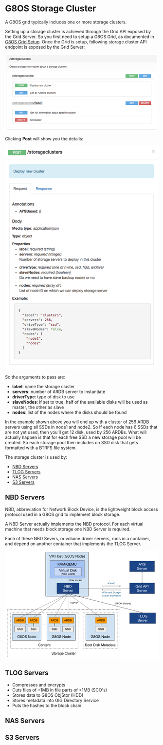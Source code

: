 # G8OS Storage Cluster

A G8OS grid typically includes one or more storage clusters.

Setting up a storage cluster is achieved through the Grid API exposed by the Grid Server. So you first need to setup a G8OS Grid, as documented in [G8OS Grid Setup](setup/setup.md). Once the Grid is setup, following storage cluster API endpoint is exposed by the Grid Server:

![](storageclusterapi.png)

Clicking **Post** will show you the details:

![](post.png)

So the arguments to pass are:
- **label**: name the storage cluster
- **servers**: number of ARDB server to instantiate
- **driverType**: type of disk to use
- **slaveNodes**: if set to true, half of the available disks will be used as master, the other as slave
- **nodes**: list of the nodes where the disks should be found

In the example shown above you will end up with a cluster of 256 ARDB servers using all SSDs in node1 and node2. So If each node has 6 SSDs that are not yet used, then you'll get 12 disk, used by 256 ARDBs. What will actually happen is that for each free SSD a new storage pool will be created. So each storage pool then includes on SSD disk that gets formatted with a BTRFS file system.

The storage cluster is used by:
- [NBD Servers](#nbd)
- [TLOG Servers](tlog)
- [NAS Servers](nas)
- [S3 Servers](s3)

<a id="nbd"></a>
## NBD Servers

NBD, abbreviation for Network Block Device, is the lightweight block access protocol used in a G8OS grid to implement block storage.

A NBD Server actually implements the NBD protocol. For each virtual machine that needs block storage one NBD Server is required.

Each of these NBD Severs, or volume driver servers, runs in a container, and depend on another container that implements the TLOG Server.

![Architecture](block-storage-architecture.png)

<a id="tlog"></a>
## TLOG Servers

- Compresses and encrypts
- Cuts files of +1MB in file parts of <1MB (SCO's)
- Stores data to G8OS ObjStor (HDD)
- Stores metadata into GIG Directory Service
- Puts the hashes to the block chain


<a id="nas"></a>
## NAS Servers


<a id="s3"></a>
## S3 Servers
